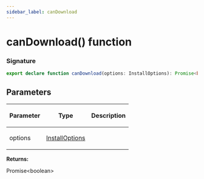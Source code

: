 ```yaml
---
sidebar_label: canDownload
---
```


# canDownload() function

### Signature

```typescript
export declare function canDownload(options: InstallOptions): Promise<boolean>;
```

## Parameters

<table><thead><tr><th>

Parameter

</th><th>

Type

</th><th>

Description

</th></tr></thead>
<tbody><tr><td>

options

</td><td>

[InstallOptions](./browsers.installoptions.md)

</td><td>

</td></tr>
</tbody></table>

**Returns:**

Promise&lt;boolean&gt;
